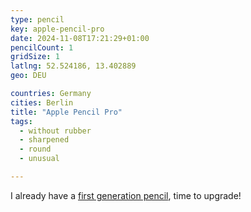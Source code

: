 ```yaml
---
type: pencil
key: apple-pencil-pro
date: 2024-11-08T17:21:29+01:00
pencilCount: 1
gridSize: 1
latlng: 52.524186, 13.402889
geo: DEU

countries: Germany
cities: Berlin
title: "Apple Pencil Pro"
tags:
  - without rubber
  - sharpened
  - round
  - unusual

---
```


I already have a [first generation pencil](?display=apple-pencil-1), time to upgrade!
